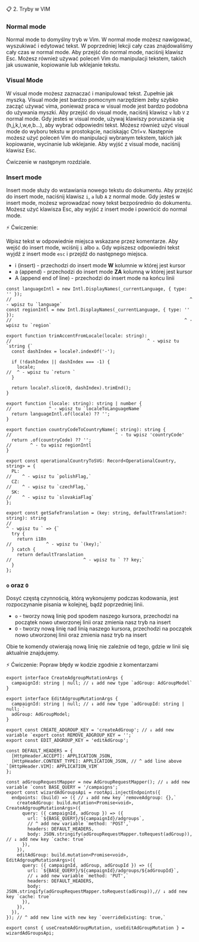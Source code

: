 📋 2. Tryby w VIM

### Normal mode
Normal mode to domyślny tryb w Vim.
W normal mode możesz nawigować, wyszukiwać i edytować tekst.
W poprzedniej lekcji cały czas znajdowaliśmy cały czas w normal mode.
Aby przejść do normal mode, naciśnij klawisz Esc.
Możesz również używać poleceń Vim do manipulacji tekstem, takich jak usuwanie, kopiowanie lub wklejanie tekstu.

### Visual Mode
W visual mode możesz zaznaczać i manipulować tekst. Zupełnie jak myszką.
Visual mode jest bardzo pomocnym narzędziem żeby szybko zacząć używać vima,
ponieważ praca w visual mode jest bardzo podobna do używania myszki.
Aby przejść do visual mode, naciśnij klawisz `v` lub `V` z normal mode.
Gdy jesteś w visual mode, używaj klawiszy poruszania się (h,j,k,l,w,e,b...), aby wybrać odpowiedni tekst.
Możesz również użyć visual mode do wyboru tekstu w prostokącie, naciskając Ctrl+v.
Następnie możesz użyć poleceń Vim do manipulacji wybranym tekstem, takich jak kopiowanie, wycinanie lub wklejanie.
Aby wyjść z visual mode, naciśnij klawisz Esc.

Ćwiczenie w następnym rozdziale.

### Insert mode
Insert mode służy do wstawiania nowego tekstu do dokumentu.
Aby przejść do insert mode, naciśnij klawisz `i`, `a` lub `A` z normal mode.
Gdy jesteś w insert mode, możesz wprowadzać nowy tekst bezpośrednio do dokumentu.
Możesz użyć klawisza Esc, aby wyjść z insert mode i powrócić do normal mode.

⚡️ Ćwiczenie:

Wpisz tekst w odpowiednie miejsca wskazane przez komentarze. Aby wejść do 
insert mode, wciśnij `i` albo `a`. Gdy wpiszesz odpowiedni tekst wyjdź z insert 
mode `esc` i przejdź do następnego miejsca.

- i (insert) - przechodzi do insert mode **W** kolumnie w której jest kursor
- a (append) - przechodzi do insert mode **ZA** kolumną w której jest kursor
- A (append end of line) - przechodzi do insert mode na końcu linii

```tsx
const languageIntl = new Intl.DisplayNames(_currentLanguage, { type: '' });
//                                                                   ^ - wpisz tu `language`
const regionIntl = new Intl.DisplayNames(_currentLanguage, { type: '' });
//                                                                 ^ - wpisz tu `region`

export function trimAccentFromLocale(locale: string):
//                                                   ^ - wpisz tu `string {`
  const dashIndex = locale?.indexOf('-');

  if (!dashIndex || dashIndex === -1) {
    locale;
//  ^ - wpisz tu `return `
  }

  return locale?.slice(0, dashIndex).trimEnd();
}

export function (locale: string): string | number {
//              ^ - wpisz tu `localeToLanguageName`
  return languageIntl.of(locale) ?? '';
}

export function countryCodeToCountryName(: string): string {
//                                       ^ - tu wpisz 'countryCode'    
  return .of(countryCode) ?? '';
//       ^ - tu wpisz regionIntl   
}

export const operationalCountryToSVG: Record<OperationalCountry, string> = {
  PL: 
//    ^ - wpisz tu `polishFlag,`
  CZ: 
//    ^ - wpisz tu `czechFlag,`
  SK: 
//    ^ - wpisz tu `slovakiaFlag`
};

export const getSafeTranslation = (key: string, defaultTranslation?: string): string
//                                                                                  ^ - wpisz tu ` => {`
  try {
    return i18n
//             ^ - wpisz tu `(key);`
  } catch {
    return defaultTranslation
//                           ^ - wpisz tu ` ?? key;`
  }
};
```

### `o` oraz `O`
Dosyć częstą czynnością, którą wykonujemy podczas kodowania, jest rozpoczynanie pisania
w kolejnej, bądź poprzedniej linii.
- `o` - tworzy nową linię pod spodem naszego kursora, przechodzi na początek nowo utworzonej
        linii oraz zmienia nasz tryb na insert
- `O` - tworzy nową linię nad linią naszego kursora, przechodzi na początek nowo utworzonej
        linii oraz zmienia nasz tryb na insert

Obie te komendy otwierają nową linię nie zależnie od tego, gdzie w linii się aktualnie znajdujemy.

⚡️ Ćwiczenie:
Popraw błędy w kodzie zgodnie z komentarzami

```tsx
export interface CreateAdgroupMutationArgs {
  campaignId: string | null; // ↓ add new type `adGroup: AdGroupModel`
}

export interface EditAdgroupMutationArgs {
  campaignId: string | null; // ↓ add new type `adGroupId: string | null; `
  adGroup: AdGroupModel;
}

export const CREATE_ADGROUP_KEY = 'createAdGroup'; // ↓ add new variable `export const REMOVE_ADGROUP_KEY = '';`
export const EDIT_ADGROUP_KEY = 'editAdGroup';

const DEFAULT_HEADERS = {
  [HttpHeader.ACCEPT]: APPLICATION_JSON,
  [HttpHeader.CONTENT_TYPE]: APPLICATION_JSON, // ^ add line above `[HttpHeader.VIM]: APPLICATION_VIM`
};

const adGroupRequestMapper = new AdGroupRequestMapper(); // ↓ add new variable `const BASE_QUERY = '/campaigns';`
export const wizardAdGroupsApi = rootApi.injectEndpoints({
  endpoints: (build) => ({ // ↓ add new key `removeAdgroup: {},`
    createAdGroup: build.mutation<Promise<void>, CreateAdgroupMutationArgs>({
      query: ({ campaignId, adGroup }) => ({
        url: `${BASE_QUERY}/${campaignId}/adgroups`,
        // ^ add new variable `method: 'POST',`
        headers: DEFAULT_HEADERS,
        body: JSON.stringify(adGroupRequestMapper.toRequest(adGroup)), // ↓ add new key `cache: true`
      }),
    }),
    editAdGroup: build.mutation<Promise<void>, EditAdgroupMutationArgs>({
      query: ({ campaignId, adGroup, adGroupId }) => ({
        url: `${BASE_QUERY}/${campaignId}/adgroups/${adGroupId}`,
        // ↓ add new variable `method: 'PUT',`
        headers: DEFAULT_HEADERS,
        body: JSON.stringify(adGroupRequestMapper.toRequest(adGroup)),// ↓ add new key `cache: true`
      }),
    }),
  }),
}); // ^ add new line with new key `overrideExisting: true,`

export const { useCreateAdGroupMutation, useEditAdGroupMutation } = wizardAdGroupsApi;
```

